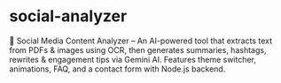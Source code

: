 # social-analyzer
📄 Social Media Content Analyzer – An AI-powered tool that extracts text from PDFs &amp; images using OCR, then generates summaries, hashtags, rewrites &amp; engagement tips via Gemini AI. Features theme switcher, animations, FAQ, and a contact form with Node.js backend.
